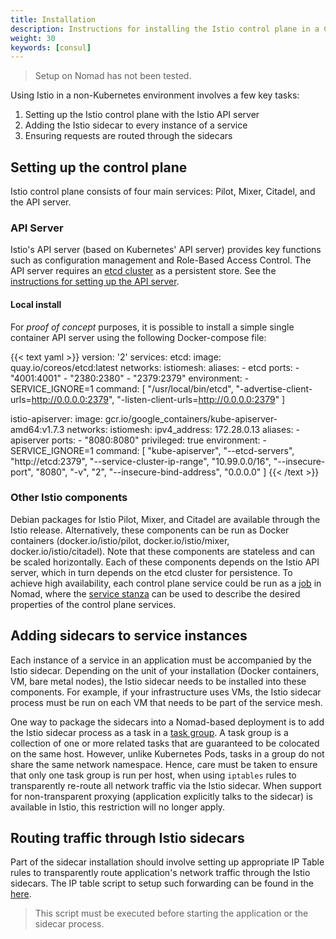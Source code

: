 ```yaml
---
title: Installation
description: Instructions for installing the Istio control plane in a Consul-based environment, with or without Nomad.
weight: 30
keywords: [consul]
---
```


> Setup on Nomad has not been tested.

Using Istio in a non-Kubernetes environment involves a few key tasks:

1. Setting up the Istio control plane with the Istio API server
1. Adding the Istio sidecar to every instance of a service
1. Ensuring requests are routed through the sidecars

## Setting up the control plane

Istio control plane consists of four main services: Pilot, Mixer, Citadel, and
the API server.

### API Server

Istio's API server (based on Kubernetes' API server) provides key functions
such as configuration management and Role-Based Access Control. The API
server requires an
[etcd cluster](https://kubernetes.io/docs/getting-started-guides/scratch/#etcd)
as a persistent store. See the
[instructions for setting up the API server](https://kubernetes.io/docs/getting-started-guides/scratch/#apiserver-controller-manager-and-scheduler).

#### Local install

For _proof of concept_ purposes, it is possible to install
a simple single container API server using the following Docker-compose file:

{{< text yaml >}}
version: '2'
services:
  etcd:
    image: quay.io/coreos/etcd:latest
    networks:
      istiomesh:
        aliases:
          - etcd
    ports:
      - "4001:4001"
      - "2380:2380"
      - "2379:2379"
    environment:
      - SERVICE_IGNORE=1
    command: [
              "/usr/local/bin/etcd",
              "-advertise-client-urls=http://0.0.0.0:2379",
              "-listen-client-urls=http://0.0.0.0:2379"
             ]

  istio-apiserver:
    image: gcr.io/google_containers/kube-apiserver-amd64:v1.7.3
    networks:
      istiomesh:
        ipv4_address: 172.28.0.13
        aliases:
          - apiserver
    ports:
      - "8080:8080"
    privileged: true
    environment:
      - SERVICE_IGNORE=1
    command: [
               "kube-apiserver", "--etcd-servers", "http://etcd:2379",
               "--service-cluster-ip-range", "10.99.0.0/16",
               "--insecure-port", "8080",
               "-v", "2",
               "--insecure-bind-address", "0.0.0.0"
             ]
{{< /text >}}

### Other Istio components

Debian packages for Istio Pilot, Mixer, and Citadel are available through the
Istio release. Alternatively, these components can be run as Docker
containers (docker.io/istio/pilot, docker.io/istio/mixer,
docker.io/istio/citadel). Note that these components are stateless and can
be scaled horizontally. Each of these components depends on the Istio API
server, which in turn depends on the etcd cluster for persistence. To
achieve high availability, each control plane service could be run as a
[job](https://www.nomadproject.io/docs/job-specification/index.html) in
Nomad, where the
[service stanza](https://www.nomadproject.io/docs/job-specification/service.html)
can be used to describe the desired properties of the control plane services.

## Adding sidecars to service instances

Each instance of a service in an application must be accompanied by the
Istio sidecar. Depending on the unit of your installation (Docker
containers, VM, bare metal nodes), the Istio sidecar needs to be installed
into these components.  For example, if your infrastructure uses VMs, the
Istio sidecar process must be run on each VM that needs to be part of the
service mesh.

One way to package the sidecars into a Nomad-based deployment is to add the
Istio sidecar process as a task in a
[task group](https://www.nomadproject.io/docs/job-specification/group.html). A
task group is a collection of one or more related tasks that are guaranteed to be
colocated on the same host. However, unlike Kubernetes Pods, tasks in a
group do not share the same network namespace. Hence, care must be taken to
ensure that only one task group is run per host, when using `iptables`
rules to transparently re-route all network traffic via the Istio
sidecar. When support for non-transparent proxying (application explicitly
talks to the sidecar) is available in Istio, this restriction will no
longer apply.

## Routing traffic through Istio sidecars

Part of the sidecar installation should involve setting up appropriate IP
Table rules to transparently route application's network traffic through
the Istio sidecars. The IP table script to setup such forwarding can be
found in the
[here](https://raw.githubusercontent.com/istio/istio/{{<branch_name>}}/tools/deb/istio-iptables.sh).

> This script must be executed before starting the application or
> the sidecar process.

